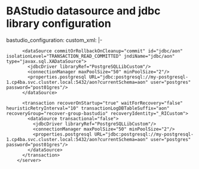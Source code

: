 # BAStudio datasource and jdbc library configuration



  bastudio_configuration:
    custom_xml: |-
      <?xml version="1.0" encoding="UTF-8"?>
        <server> 
          <library id="PostgreSQLLibCustom">
            <fileset dir="/shared/resources/jdbc/postgresql" includes="* postgresql-42.3.3.jar  postgresql.jar"/>
          </library>

          <dataSource commitOrRollbackOnCleanup="commit" id="jdbc/aon" isolationLevel="TRANSACTION_READ_COMMITTED" jndiName="jdbc/aon" type="javax.sql.XADataSource">
            <jdbcDriver libraryRef="PostgreSQLLibCustom"/>
            <connectionManager maxPoolSize="50" minPoolSize="2"/>
            <properties.postgresql URL="jdbc:postgresql://my-postgresql-1.cp4ba.svc.cluster.local:5432/aon?currentSchema=aon" user="postgres" password="post01gres"/>
          </dataSource> 

          <transaction recoverOnStartup="true" waitForRecovery="false" heuristicRetryInterval="10" transactionLogDBTableSuffix="aon" recoveryGroup="recover-group-bastudio" recoveryIdentity="_RICustom">
            <dataSource transactional="false">
              <jdbcDriver libraryRef="PostgreSQLLibCustom"/>
              <connectionManager maxPoolSize="50" minPoolSize="2"/>
              <properties.postgresql URL="jdbc:postgresql://my-postgresql-1.cp4ba.svc.cluster.local:5432/aon?currentSchema=aon" user="postgres" password="post01gres"/>
            </dataSource>
          </transaction> 
        </server>
